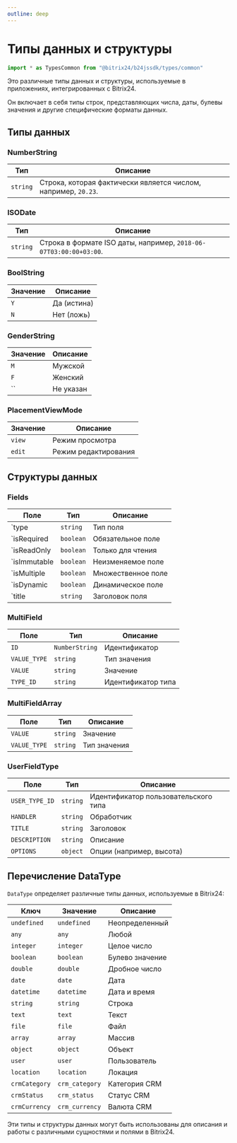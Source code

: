 ```yaml
---
outline: deep
---
```


# Типы данных и структуры

```js
import * as TypesCommon from "@bitrix24/b24jssdk/types/common"
```
Это различные типы данных и структуры, используемые в приложениях, интегрированных с Bitrix24.

Он включает в себя типы строк, представляющих числа, даты, булевы значения и другие специфические форматы данных.

## Типы данных

### NumberString

| Тип      | Описание                                                       |
|----------|----------------------------------------------------------------|
| `string` | Строка, которая фактически является числом, например, `20.23`. |

### ISODate

| Тип      | Описание                                                          |
|----------|-------------------------------------------------------------------|
| `string` | Строка в формате ISO даты, например, `2018-06-07T03:00:00+03:00`. |

### BoolString

| Значение | Описание    |
|----------|-------------|
| `Y`      | Да (истина) |
| `N`      | Нет (ложь)  |

### GenderString

| Значение | Описание  |
|----------|-----------|
| `M`      | Мужской   |
| `F`      | Женский   |
| ``       | Не указан |

### PlacementViewMode

| Значение | Описание             |
|----------|----------------------|
| `view`   | Режим просмотра      |
| `edit`   | Режим редактирования |

## Структуры данных

### Fields

| Поле         | Тип       | Описание           |
|--------------|-----------|--------------------|
| `type        | `string`  | Тип поля           |
| `isRequired  | `boolean` | Обязательное поле  |
| `isReadOnly  | `boolean` | Только для чтения  |
| `isImmutable | `boolean` | Неизменяемое поле  |
| `isMultiple  | `boolean` | Множественное поле |
| `isDynamic   | `boolean` | Динамическое поле  |
| `title       | `string`  | Заголовок поля     |

### MultiField

| Поле         | Тип            | Описание           |
|--------------|----------------|--------------------|
| `ID`         | `NumberString` | Идентификатор      |
| `VALUE_TYPE` | `string`       | Тип значения       |
| `VALUE`      | `string`       | Значение           |
| `TYPE_ID`    | `string`       | Идентификатор типа |

### MultiFieldArray

| Поле         | Тип      | Описание     |
|--------------|----------|--------------|
| `VALUE`      | `string` | Значение     |
| `VALUE_TYPE` | `string` | Тип значения |

### UserFieldType

| Поле           | Тип      | Описание                             |
|----------------|----------|--------------------------------------|
| `USER_TYPE_ID` | `string` | Идентификатор пользовательского типа |
| `HANDLER`      | `string` | Обработчик                           |
| `TITLE`        | `string` | Заголовок                            |
| `DESCRIPTION`  | `string` | Описание                             |
| `OPTIONS`      | `object` | Опции (например, высота)             |

## Перечисление DataType

`DataType` определяет различные типы данных, используемые в Bitrix24:

| Ключ          | Значение       | Описание        |
|---------------|----------------|-----------------|
| `undefined`   | `undefined`    | Неопределенный  |
| `any`         | `any`          | Любой           |
| `integer`     | `integer`      | Целое число     |
| `boolean`     | `boolean`      | Булево значение |
| `double`      | `double`       | Дробное число   |
| `date`        | `date`         | Дата            |
| `datetime`    | `datetime`     | Дата и время    |
| `string`      | `string`       | Строка          |
| `text`        | `text`         | Текст           |
| `file`        | `file`         | Файл            |
| `array`       | `array`        | Массив          |
| `object`      | `object`       | Объект          |
| `user`        | `user`         | Пользователь    |
| `location`    | `location`     | Локация         |
| `crmCategory` | `crm_category` | Категория CRM   |
| `crmStatus`   | `crm_status`   | Статус CRM      |
| `crmCurrency` | `crm_currency` | Валюта CRM      |

Эти типы и структуры данных могут быть использованы для описания и работы с различными сущностями и полями в Bitrix24.